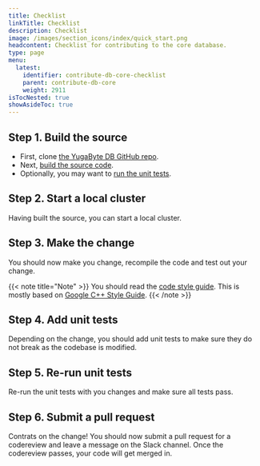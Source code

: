 ```yaml
---
title: Checklist
linkTitle: Checklist
description: Checklist
image: /images/section_icons/index/quick_start.png
headcontent: Checklist for contributing to the core database.
type: page
menu:
  latest:
    identifier: contribute-db-core-checklist
    parent: contribute-db-core
    weight: 2911
isTocNested: true
showAsideToc: true
---
```


## Step 1. Build the source

* First, clone [the YugaByte DB GitHub repo](https://github.com/YugaByte/yugabyte-db).
* Next, [build the source code](../build-from-src). 
* Optionally, you may want to [run the unit tests](../run-unit-tests).

## Step 2. Start a local cluster

Having built the source, you can start a local cluster.


## Step 3. Make the change

You should now make you change, recompile the code and test out your change.

{{< note title="Note" >}}
You should read the [code style guide](https://goo.gl/Hkt5BU). This is mostly based on [Google C++ Style Guide](https://google.github.io/styleguide/cppguide.html).
{{< /note >}}


## Step 4. Add unit tests

Depending on the change, you should add unit tests to make sure they do not break as the codebase is modified.

## Step 5. Re-run unit tests

Re-run the unit tests with you changes and make sure all tests pass.

## Step 6. Submit a pull request

Contrats on the change! You should now submit a pull request for a codereview and leave a message on the Slack channel. Once the codereview passes, your code will get merged in.

